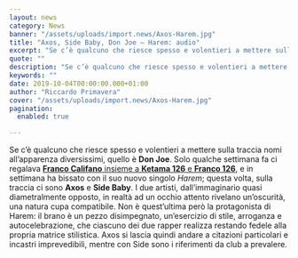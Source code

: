 ```yaml
---
layout: news
category: News
banner: "/assets/uploads/import.news/Axos-Harem.jpg"
title: "Axos, Side Baby, Don Joe – Harem: audio"
excerpt: "Se c’è qualcuno che riesce spesso e volentieri a mettere sulla traccia nomi all’apparenza diversissimi, quello è Don Joe. Solo qualche settimana fa ci regalava Franco Califano insieme a Ketama 126 e Franco 126, e in settimana ha bissato con il suo nuovo singolo Harem; questa volta, sulla traccia ci sono Axos e Side Baby. [&hellip"
quote: ""
description: "Se c’è qualcuno che riesce spesso e volentieri a mettere sulla traccia nomi all’apparenza diversissimi, quello è Don Joe. Solo qualche settimana fa ci regalava Franco Califano insieme a Ketama 126 e Franco 126, e in settimana ha bissato con il suo nuovo singolo Harem; questa volta, sulla traccia ci sono Axos e Side Baby. [&hellip"
keywords: ""
date: 2019-10-04T00:00:00.000+01:00
author: "Riccardo Primavera"
cover: "/assets/uploads/import.news/Axos-Harem.jpg"
pagination:
  enabled: true

---
```


Se c’è qualcuno che riesce spesso e volentieri a mettere sulla traccia nomi all’apparenza diversissimi, quello è **Don Joe**. Solo qualche settimana fa ci regalava [**Franco Califano** insieme a **Ketama 126** e **Franco 126**](https://hotmc.com/don-joe-ketama-126-franco-126-ft-franco-califano-cose-lamore-audio/), e in settimana ha bissato con il suo nuovo singolo _Harem_; questa volta, sulla traccia ci sono **Axos** e **Side Baby**. I due artisti, dall’immaginario quasi diametralmente opposto, in realtà ad un occhio attento rivelano un’oscurità, una natura cupa compatibile. Non è quest’ultima però la protagonista di Harem: il brano è un pezzo disimpegnato, un’esercizio di stile, arroganza e autocelebrazione, che ciascuno dei due rapper realizza restando fedele alla propria matrice stilistica. Axos si lascia quindi andare a citazioni particolari e incastri imprevedibili, mentre con Side sono i riferimenti da club a prevalere.